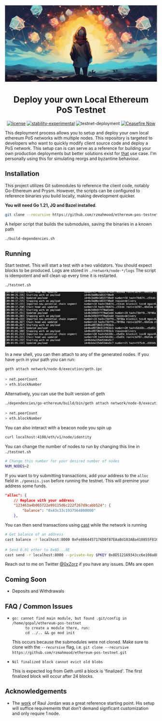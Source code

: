 ![alt text](./assets//hero.png)

<div align="center">

# Deploy your own Local Ethereum PoS Testnet

[![license](https://img.shields.io/badge/license-MIT-blue.svg)](./LICENSE)
[![stability-experimental](https://img.shields.io/badge/stability-experimental-orange.svg)](https://github.com/mkenney/software-guides/blob/master/STABILITY-BADGES.md#experimental)
![testnet-deployment](https://github.com/rzmahmood/ethereum-pos-testnet/actions/workflows/testnet-deployment.yml/badge.svg) [![Ceasefire Now](https://badge.techforpalestine.org/default)](https://techforpalestine.org/learn-more)


</div>

This deployment process allows you to setup and deploy your own local ethereum PoS networks with multiple nodes.
This repository is targeted to developers who want to quickly modify client source code and deploy a PoS network.
This setup can is can serve as a reference for building your own production deployments but better solutions exist for [that](https://docs.kurtosis.com/how-to-compose-your-own-testnet/) use case. I'm personally using this for simulating reorgs and byzantine behaviour.


## Installation
This project utilizes Git submodules to reference the client code, notably Go-Ethereum and Prysm.
However, the scripts can be configured to reference binaries you build locally, making development quicker.

 **You will need Go 1.21, JQ and Bazel installed**. 

```bash
git clone --recursive https://github.com/rzmahmood/ethereum-pos-testnet.git
```

A helper script that builds the submodules, saving the binaries in a known path
```bash
./build-dependencies.sh
```

## Running

Start testnet. This will start a test with a two validators. You should expect blocks to be produced. Logs are stored in `./network/node-*/logs`
The script is idempotent and will clean up every time it is restarted.
```bash
./testnet.sh
```

![Running Testnet](./assets/runloop.gif)

In a new shell, you can then attach to any of the generated nodes. 
If you have `geth` in your path you can run:

```bash
geth attach network/node-0/execution/geth.ipc 

> net.peerCount
> eth.blockNumber
```
Alternatively, you can use the built version of geth

```bash
./dependencies/go-ethereum/build/bin/geth attach network/node-0/execution/geth.ipc 

> net.peerCount
> eth.blockNumber
```

You can also interact with a beacon node you spin up
```bash
curl localhost:4100/eth/v1/node/identity
```

You can change the number of nodes to run by changing this line in `./testnet.sh`
```bash
# Change this number for your desired number of nodes
NUM_NODES=2
```

If you want to try submitting transactions, add your address to the `alloc` field in `./genesis.json` before running the testnet. This will premine your address some funds.
```json
"alloc": {
    // Replace with your address
    "123463a4b065722e99115d6c222f267d9cabb524": {
        "balance": "0x43c33c1937564800000"
    },
```
You can then send transactions using [cast](https://book.getfoundry.sh/cast/) while the network is running
```bash
# Get balance of an address
cast balance -r localhost:8000 0xFe8664457176D0f87EAaBd103ABa410855F81010

# Send 0.01 ether to 0x8D...8E
cast send -r localhost:8000 --private-key $PKEY 0x8D512169343cc6e108a8bB6ec5bc116C416eFc8E --value 0.01ether
```

Reach out to me on Twitter [@0xZorz](https://twitter.com/0xZorz) if you have any issues. DMs are open

## Coming Soon
- Deposits and Withdrawals

## FAQ / Common Issues
- ```
  go: cannot find main module, but found .git/config in /home/gopal/ethereum-pos-testnet
        to create a module there, run:
        cd ../.. && go mod init
  ```
  This occurs because the submodules were not cloned. Make sure to clone with the `--recursive` flag, i.e. `git clone --recursive https://github.com/rzmahmood/ethereum-pos-testnet.git`

- ```
  Nil finalized block cannot evict old blobs 
  ```
  This is expected log from Geth until a block is 'finalized'. The first finalized block will occur after 24 blocks.

## Acknowledgements

- The [work](https://github.com/OffchainLabs/eth-pos-devnet) of Raul Jordan was a great reference starting point. His setup will suffice requirements that don't demand signficant customization and only require 1 node.
